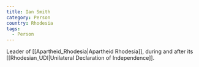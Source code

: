 ```yaml
---
title: Ian Smith
category: Person
country: Rhodesia
tags:
  - Person
---
```

Leader of [[Apartheid_Rhodesia|Apartheid Rhodesia]], during and after its [[Rhodesian_UDI|Unilateral Declaration of Independence]].
